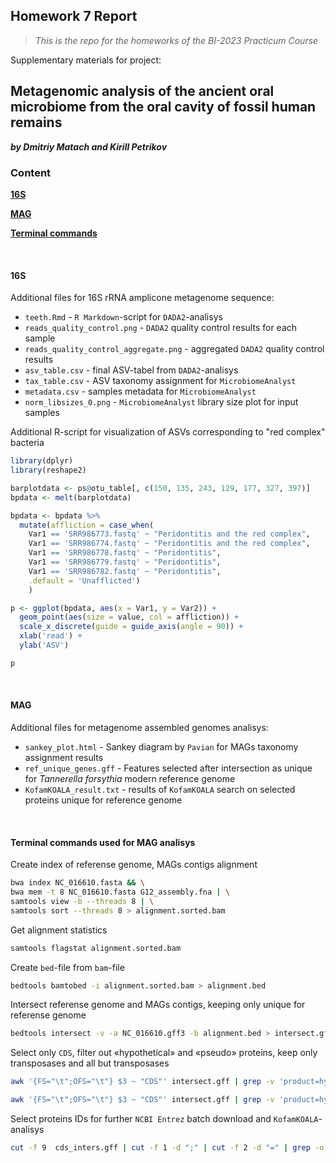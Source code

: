 ## Homework 7 Report
> *This is the repo for the homeworks of the BI-2023 Practicum Course*

Supplementary materials for project:

## Metagenomic analysis of the ancient oral microbiome from the oral cavity of fossil human remains

***by Dmitriy  Matach and Kirill Petrikov***

### Content

[**16S**](#16S)

[**MAG**](#MAG)

[**Terminal commands**](#Terminal-commands-used-for-MAG-analisys)

&nbsp;  
#### 16S
Additional files for 16S rRNA amplicone metagenome sequence:

- `teeth.Rmd` - `R Markdown`-script for `DADA2`-analisys
- `reads_quality_control.png` - `DADA2` quality control results for each sample
- `reads_quality_control_aggregate.png` - aggregated `DADA2` quality control results
- `asv_table.csv` - final ASV-tabel from `DADA2`-analisys
- `tax_table.csv` - ASV taxonomy assignment for `MicrobiomeAnalyst`
- `metadata.csv` - samples metadata for `MicrobiomeAnalyst`
- `norm_libsizes_0.png` - `MicrobiomeAnalyst` library size plot for input samples

Additional R-script for visualization of ASVs corresponding to "red complex" bacteria

```R
library(dplyr)
library(reshape2)

barplotdata <- ps@otu_table[, c(150, 135, 243, 129, 177, 327, 397)]
bpdata <- melt(barplotdata)

bpdata <- bpdata %>%
  mutate(affliction = case_when(
    Var1 == 'SRR986773.fastq' ~ "Peridontitis and the red complex",
    Var1 == 'SRR986774.fastq' ~ "Peridontitis and the red complex",
    Var1 == 'SRR986778.fastq' ~ "Peridontitis",
    Var1 == 'SRR986779.fastq' ~ "Peridontitis",
    Var1 == 'SRR986782.fastq' ~ "Peridontitis",
    .default = 'Unafflicted')
    )

p <- ggplot(bpdata, aes(x = Var1, y = Var2)) + 
  geom_point(aes(size = value, col = affliction)) + 
  scale_x_discrete(guide = guide_axis(angle = 90)) + 
  xlab('read') + 
  ylab('ASV')

p
```

&nbsp;  
#### MAG
Additional files for metagenome assembled genomes analisys:
- `sankey_plot.html` - Sankey diagram by `Pavian` for MAGs taxonomy assignment results
- `ref_unique_genes.gff` - Features selected after intersection as unique for *Tannerella forsythia* modern reference genome
- `KofamKOALA_result.txt` - results of `KofamKOALA` search on selected proteins unique for reference genome

&nbsp;  
#### Terminal commands used for MAG analisys
Create index of referense genome, MAGs contigs alignment
```bash
bwa index NC_016610.fasta && \
bwa mem -t 8 NC_016610.fasta G12_assembly.fna | \
samtools view -b --threads 8 | \
samtools sort --threads 8 > alignment.sorted.bam
```

Get alignment statistics
```bash
samtools flagstat alignment.sorted.bam
```

Create `bed`-file from `bam`-file
```bash
bedtools bamtobed -i alignment.sorted.bam > alignment.bed
```

Intersect referense genome and MAGs contigs, keeping only unique for referense genome
```bash
bedtools intersect -v -a NC_016610.gff3 -b alignment.bed > intersect.gff
```

Select only `CDS`, filter out «hypothetical» and «pseudo» proteins, keep only transposases and all but transposases
```bash
awk '{FS="\t";OFS="\t"} $3 ~ "CDS"' intersect.gff | grep -v 'product=hypothetical' | grep -v 'pseudo=true' | grep 'transposase' > transp.gff

awk '{FS="\t";OFS="\t"} $3 ~ "CDS"' intersect.gff | grep -v 'product=hypothetical' | grep -v 'pseudo=true' | grep -v 'transposase' > cds_inters.gff
```

Select proteins IDs for further `NCBI Entrez` batch download and `KofamKOALA`-analisys
```bash
cut -f 9  cds_inters.gff | cut -f 1 -d ";" | cut -f 2 -d "=" | grep -o -P "WP_\d+.\d" > prot_idxs.txt
```

